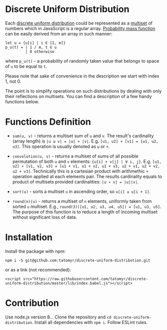 # Discrete Uniform Distribution

Each [discrete uniform distribution](https://en.wikipedia.org/wiki/Discrete_uniform_distribution) could be represented as a [multiset](https://en.wikipedia.org/wiki/Multiset) of numbers which in JavaScript is a regular array.
[Probability mass function](https://en.wikipedia.org/wiki/Probability_mass_function) can be easily derived from an array in such manner:

```
let u = {u[i] | i ∈ [1, m]}
p_u(t) = | 1 / m, t ∈ u
         | 0 otherwise
```

where `p_u(t)` - a probability of randomly taken value that belongs to space of `u` to be equal to `t`.

Please note that sake of convenience in the description we start with index 1, not 0.

The point is to simplify operations on such distributions by dealing with only their reflections on multisets. You can find a description of a few handy functions below.

# Functions Definition

* `sum(u, v)` - returns a multiset sum of `u` and `v`. The result's cardinality (array length) is `|u ⊎ v| = |u| + |v|`. E.g. `[u1, u2] + [v1] = [u1, u2, u3]`. This operation is usually denoted as `⊎` or `+`.

* `convolution(u, v)` - returns a multiset of sums of all possible permutation of both `u` and `v` elements: `{u[i] + v[j] | ∀ i, j}`. E.g. `[u1, u2] ∗ [v1, v2, v3] = [u1 + v1, u1 + v2, u1 + v3, u2 + v1, u2 + v2, u2 + v3]`. Technically this is a cartesian product with arithmethic `+` operation applied at each elements pair. The results cardinality equals to product of multisets provided cardinalities: `|u ∗ v| = |u||v|`.

* `sort(u)` - sorts a multiset `u` in ascending order, so `u[i] ≤ u[i + 1]`.

* `round(n)(u)` - returns a multiset of `n` elements, uniformly taken from sorted `u` multiset. E.g., `round(3)([u1, u2, u3, u4, u5]) = [u1, u3, u5]`. The purpose of this function is to reduce a length of incoming multiset without significant loss of data.

# Installation

Install the package with npm:

```
npm i -S git@github.com:tatomyr/discrete-uniform-distribution.git
```

or as a link (not recommended):

```
<script src="https://raw.githubusercontent.com/tatomyr/discrete-uniform-distribution/master/lib/index.babel.js"></script>
```

# Contribution

Use node.js version 8.*.*.
Clone the repository and `cd discrete-uniform-distribution`.
Install all dependencies with `npm i`.
Follow ESLint rules.
